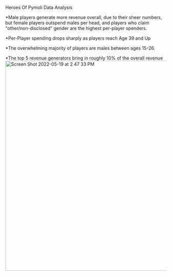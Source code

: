 Heroes Of Pymoli Data Analysis

*Male players generate more revenue overall, due to their sheer numbers, but female players outspend males per head, and players who claim "other/non-disclosed" gender are the highest per-player spenders.

*Per-Player spending drops sharply as players reach Age 39 and Up

*The overwhelming majority of players are males between ages 15-26.

*The top 5 revenue generators bring in roughly 10% of the overall revenue
<img width="655" alt="Screen Shot 2022-05-19 at 2 47 33 PM" src="https://user-images.githubusercontent.com/95655181/169377436-590b741e-b028-4936-a672-c3db71e8c53a.png">
